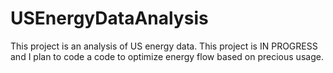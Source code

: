 # USEnergyDataAnalysis

This project is an analysis of US energy data. This project is IN PROGRESS and I plan to code a code to optimize energy flow based on precious usage.
